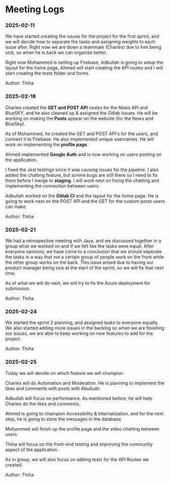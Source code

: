 # Meeting Logs

### 2025-02-11

We have started creating the issues for the project for the first sprint, and we will decide how to separate the tasks and assigning weights to each issue after. Right now we are down a teammate (Charles) due to him being sick, so when he is back we can organize better.

Right now Mohammed is setting up Firebase, Adbullah is going to setup the layout for the home page, Ahmed will start creating the API routes and I will start creating the tests folder and forms.

Author: Thiha

### 2025-02-18

Charles created the **GET and POST API** routes for the News API and BlueSKY, and he also cleaned up & assigned the Gitlab issues. He will be working on making the **Posts** appear on the website (for the News and BlueSky).

As of Mohammed, he created the GET and POST API's for the users, and connect it to Firebase. He also implemented unique usernames. He will work on implementing the **profile page**.

Ahmed implemented **Google Auth** and is now working on users posting on the application.

I fixed the Jest testings since it was causing issues for the pipeline. I also added the chatting feature, but sonme bugs are still there so I need to fix them before I merge to **staging**. I will work next on fixing the chatting and implementing the connection between users.

Adbullah worked on the **Gitlab CI** and the layout for the home page. He is going to work next on the POST API and the GET for the custom posts users can make.

Author: Thiha

### 2025-02-21

We had a retrospective meeting with Jaya, and we discussed together in a group what we worked on and if we felt like the tasks were equal. After everyone opinions, we have come to a conclusion that we should seperate the tasks in a way that not a certain group of people work on the front while the other group works on the back. This issue arised due to having our product manager being sick at the start of the sprint, so we will fix that next time.

As of what we will do next, we will try to fix the Azure deployment for submission.

Author: Thiha

### 2025-02-24

We started the sprint 2 planning, and assigned tasks to everyone equally. We also started adding more issues in the backlog so when we are finishing our issues, we are able to keep working on new features to add for the project.

Author: Thiha

### 2025-02-25

Today we will decide on which feature we will champion. 

Charles will do Automation and Moderation. He is planning to implement the likes and comments with posts with Abulluah.

Adbullah will focus on performance. As mentioned before, he will help Charles do the likes and comments.

Ahmed is going to champion Accessibility & Internalization, and for the next step, he is going to store the messages in the database.

Mohammed will finish up the profile page and the video chatting between users.

Thiha will focus on the front-end testing and improving the community aspect of the application.

As in group, we will also focus on adding tests for the API Routes we created.

Author: Thiha
